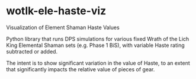 # wotlk-ele-haste-viz
 Visualization of Element Shaman Haste Values
 
 Python library that runs DPS simulations for various fixed Wrath of the Lich King Elemental Shaman sets (e.g. Phase 1 BiS), with variable Haste rating subtracted or added.
 
 The intent is to show significant variation in the value of Haste, to an extent that significantly impacts the relative value of pieces of gear.
